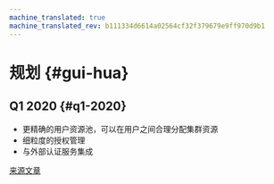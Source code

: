 ```yaml
---
machine_translated: true
machine_translated_rev: b111334d6614a02564cf32f379679e9ff970d9b1
---
```


# 规划 {#gui-hua}

## Q1 2020 {#q1-2020}

-   更精确的用户资源池，可以在用户之间合理分配集群资源
-   细粒度的授权管理
-   与外部认证服务集成

[来源文章](https://clickhouse.tech/docs/en/roadmap/) <!--hide-->
